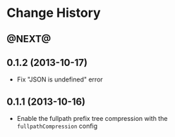 # Change History

## @NEXT@


## 0.1.2 (2013-10-17)

- Fix "JSON is undefined" error


## 0.1.1 (2013-10-16)

- Enable the fullpath prefix tree compression with the `fullpathCompression` config

